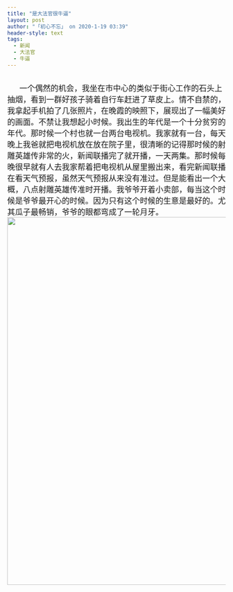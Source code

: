 ```yaml
---
title: "是大法官很牛逼"
layout: post
author: "「初心不忘」 on 2020-1-19 03:39"
header-style: text
tags:
  - 新闻
  - 大法官
  - 牛逼
---
```


<head></head>
<body>
 <br> 
 <font face="微软雅黑"><font style="font-size:16px">&nbsp; &nbsp;&nbsp; &nbsp;</font></font>
 <font face="微软雅黑"><font style="font-size:16px"><font size="4">一个偶然的机会，我坐在市中心的类似于街心工作的石头上抽烟，看到一群好孩子骑着自行车赶进了草皮上。情不自禁的，我拿起手机拍了几张照片，在晚霞的映照下，展现出了一幅美好的画面。不禁让我想起小时候。我出生的年代是一个十分贫穷的年代。那时候一个村也就一台两台电视机。我家就有一台，每天晚上我爸就把电视机放在放在院子里，很清晰的记得那时候的射雕英雄传非常的火，新闻联播完了就开播，一天两集。那时候每晚很早就有人去我家帮着把电视机从屋里搬出来，看完新闻联播在看天气预报，虽然天气预报从来没有准过。但是能看出一个大概，八点射雕英雄传准时开播。我爷爷开着小卖部，每当这个时候是爷爷最开心的时候。因为只有这个时候的生意是最好的。尤其瓜子最畅销，爷爷的眼都弯成了一轮月牙。</font></font></font>
 <br> 
 <img width="850" src="https://bbs.boniu123.cc/data/attachment/forum/201912/18/130241zsxhtqxbmo6ox3us.jpg"> 
 <br> 
 <br> 
 <br>
</body>



